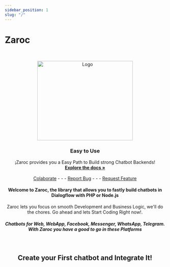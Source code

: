 ```yaml
---
sidebar_position: 1
slug: "/"
---
```


# Zaroc

<!-- <img src="https://codexceleste.com/github/zaroc/logo.png" alt="Logo" width="80" height="80"/> -->

<br />
<p align="center">
    <img src="/img/videoUpload.png" alt="Logo" width="300" height="250"/>

  <h3 id="#start" align="center">Easy to Use</h3>

  <p align="center">
    ¡Zaroc provides you a Easy Path to Build strong Chatbot Backends!
    <br />
    <a href="/Tutorials/setting-up-your-chatbot"><strong>Explore the docs »</strong></a>
    <br />
    <br />
    <a href="mailto:contasti.mizar@gmail.com">Colaborate</a>
    -  -  -
    <a href="https://github.com/Mizar-Contasti/zaroc/issues">Report Bug</a>
    -  -  -
    <a href="https://github.com/Mizar-Contasti/zaroc/issues">Request Feature</a>

  </p>
</p>

<h4 align="center">Welcome to Zaroc, the library that allows you to fastly build chatbots in Dialogflow with PHP or Node.js</h4>

<p align="center">Zaroc lets you focus on smooth Development and Business Logic, we'll do the chores. Go ahead and lets Start Coding Right now!.</p>

<h5 align="center">Chatbots for Web, WebApp, Facebook, Messenger, WhatsApp, Telegram. With Zaroc you have a good to go in these Platforms</h5>

<br />

<h2 align="center">Create your First chatbot and Integrate It!</h2>
